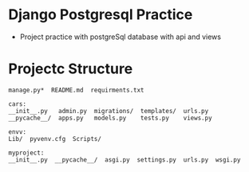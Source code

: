 # Django Postgresql Practice

* Project practice with postgreSql database with api and views

# Projectc Structure 

```
manage.py*  README.md  requirments.txt

cars:
__init__.py   admin.py  migrations/  templates/  urls.py
__pycache__/  apps.py   models.py    tests.py    views.py

envv:
Lib/  pyvenv.cfg  Scripts/

myproject:
__init__.py  __pycache__/  asgi.py  settings.py  urls.py  wsgi.py

```
